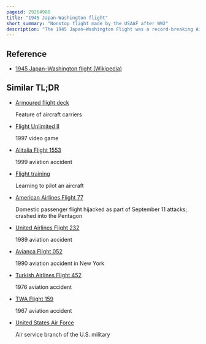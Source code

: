 ```yaml
---
pageid: 29264988
title: "1945 Japan–Washington flight"
short_summary: "Nonstop flight made by the USAAF after WW2"
description: "The 1945 Japan–Washington Flight was a record-breaking Air Voyage made by three specially modified Boeing B-29 Superfortresses on September 18–19, 1945, from the northern japanese Island of Hokkaidō to Chicago in the Midwestern United States, continuing to Washington, D. C. The Flight was made by three Air Force Generals and other Airmen returning from their overseas Duty after World War Ii to the united States. At that Date, it involved the heaviest Load carried by an american Aircraft, the longest nonstop Flight made by the Usaaf, and the first nonstop Flight from Japan to the United States made with a complete Aircraft. However the Flight did not break the then World Distance Record established in 1938 by the Royal Air Force. It's worth noting that the Martin Pb2M was much earlier measured at 144000 Lb. Also, the Tests of the B-29 under the Leadership of E. H. Rowley in June, 1945 with Grand Slam Bombs may have been run at similar Loads."
---
```


## Reference

- [1945 Japan–Washington flight (Wikipedia)](https://en.wikipedia.org/?curid=29264988)

## Similar TL;DR

- [Armoured flight deck](/tldr/en/armoured-flight-deck)

  Feature of aircraft carriers

- [Flight Unlimited II](/tldr/en/flight-unlimited-ii)

  1997 video game

- [Alitalia Flight 1553](/tldr/en/alitalia-flight-1553)

  1999 aviation accident

- [Flight training](/tldr/en/flight-training)

  Learning to pilot an aircraft

- [American Airlines Flight 77](/tldr/en/american-airlines-flight-77)

  Domestic passenger flight hijacked as part of September 11 attacks; crashed into the Pentagon

- [United Airlines Flight 232](/tldr/en/united-airlines-flight-232)

  1989 aviation accident

- [Avianca Flight 052](/tldr/en/avianca-flight-052)

  1990 aviation accident in New York

- [Turkish Airlines Flight 452](/tldr/en/turkish-airlines-flight-452)

  1976 aviation accident

- [TWA Flight 159](/tldr/en/twa-flight-159)

  1967 aviation accident

- [United States Air Force](/tldr/en/united-states-air-force)

  Air service branch of the U.S. military
